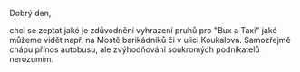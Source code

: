 Dobrý den,

chci se zeptat jaké je zdůvodnění vyhrazení pruhů pro "Bux a Taxi" jaké můžeme vidět např. na Mostě barikádníků či v ulici Koukalova.
Samozřejmě chápu přínos autobusu, ale zvýhodňování soukromých podnikatelů nerozumím.
